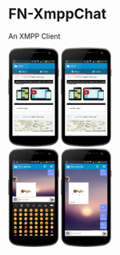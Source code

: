 FN-XmppChat
===========

An XMPP Client

<div align="left">
     <img width="20%" src="snapshots/device-2014-12-15-1751371.png" alt="About screen" title="About screen"</img>
        <img width="20%" src="snapshots/device-2014-12-15-1751371.png" alt="About screen" title="About screen"</img>
</div>
<div align="left">
    <img width="20%" src="snapshots/device-2014-12-15-175223.png" alt="About screen" title="About screen"</img>
     <img width="20%" src="snapshots/device-2014-12-15-175253.png" alt="About screen" title="About screen"</img>
</div>
